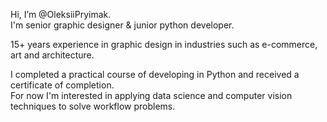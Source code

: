 Hi, I’m @OleksiiPryimak. <br/>
I'm senior graphic designer & junior python developer.<br/>

15+ years experience in graphic design in industries such as e-commerce, art and architecture.<br/>

I completed a practical course of developing in Python and received a certificate of completion.<br/>
For now I'm interested in applying data science and computer vision techniques to solve workflow problems.<br/>

<!---
OleksiiPryimak/OleksiiPryimak is a ✨ special ✨ repository because its `README.md` (this file) appears on your GitHub profile.
You can click the Preview link to take a look at your changes.
--->
